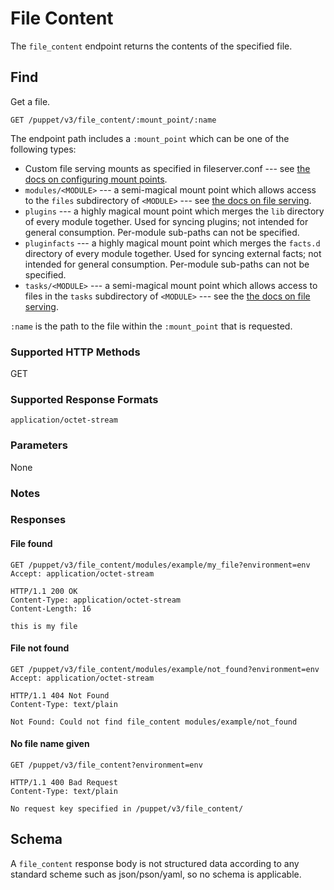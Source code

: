 File Content
=============

The `file_content` endpoint returns the contents of the specified file.

Find
----

Get a file.

    GET /puppet/v3/file_content/:mount_point/:name

The endpoint path includes a `:mount_point` which can be one of the following types:

* Custom file serving mounts as specified in fileserver.conf --- see [the docs on configuring mount points](https://docs.puppet.com/puppet/latest/reference/file_serving.html).
* `modules/<MODULE>` --- a semi-magical mount point which allows access to the `files` subdirectory of `<MODULE>` --- see [the docs on file serving](https://docs.puppet.com/puppet/latest/reference/file_serving.html).
* `plugins` --- a highly magical mount point which merges the `lib`  directory of every module together. Used for syncing plugins; not intended for general consumption. Per-module sub-paths can not be specified.
* `pluginfacts` --- a highly magical mount point which merges the `facts.d` directory of every module together. Used for syncing external facts; not intended for general consumption. Per-module sub-paths can not be specified.
* `tasks/<MODULE>` --- a semi-magical mount point which allows access to files in the `tasks` subdirectory of `<MODULE>` --- see the [the docs on file serving](https://docs.puppet.com/puppet/latest/reference/file_serving.html).

`:name` is the path to the file within the `:mount_point` that is requested.

### Supported HTTP Methods

GET

### Supported Response Formats

`application/octet-stream`

### Parameters

None

### Notes

### Responses

#### File found

    GET /puppet/v3/file_content/modules/example/my_file?environment=env
    Accept: application/octet-stream

    HTTP/1.1 200 OK
    Content-Type: application/octet-stream
    Content-Length: 16

    this is my file


#### File not found

    GET /puppet/v3/file_content/modules/example/not_found?environment=env
    Accept: application/octet-stream

    HTTP/1.1 404 Not Found
    Content-Type: text/plain

    Not Found: Could not find file_content modules/example/not_found

#### No file name given

    GET /puppet/v3/file_content?environment=env

    HTTP/1.1 400 Bad Request
    Content-Type: text/plain

    No request key specified in /puppet/v3/file_content/

Schema
------

A `file_content` response body is not structured data according to any standard scheme such as
json/pson/yaml, so no schema is applicable.
